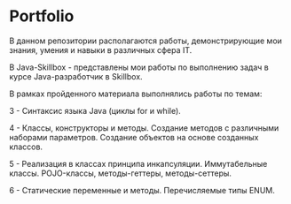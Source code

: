 # Portfolio
В данном репозитории располагаются работы, демонстрирующие мои знания, умения и навыки в различных сфера IT.

В Java-Skillbox - представлены мои работы по выполнению задач в курсе Java-разработчик в Skillbox.

В рамках пройденного материала выполнялись работы по темам:

3 - Синтаксис языка Java (циклы for и while).

4 - Классы, конструкторы и методы. Создание методов с различными наборами параметров. Создание объектов на основе созданных классов.

5 - Реализация в классах принципа инкапсуляции. Иммутабельные классы. POJO-классы, методы-геттеры, методы-сеттеры.

6 - Статические переменные и методы. Перечисляемые типы ENUM.
